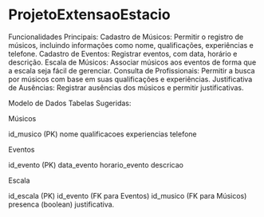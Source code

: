 # ProjetoExtensaoEstacio

Funcionalidades Principais:
Cadastro de Músicos: Permitir o registro de músicos, incluindo informações como nome, qualificações, experiências e telefone.
Cadastro de Eventos: Registrar eventos, com data, horário e descrição.
Escala de Músicos: Associar músicos aos eventos de forma que a escala seja fácil de gerenciar.
Consulta de Profissionais: Permitir a busca por músicos com base em suas qualificações e experiências.
Justificativa de Ausências: Registrar ausências dos músicos e permitir justificativas.

Modelo de Dados
Tabelas Sugeridas:

Músicos

id_musico (PK)
nome
qualificacoes
experiencias
telefone

Eventos

id_evento (PK)
data_evento
horario_evento
descricao

Escala

id_escala (PK)
id_evento (FK para Eventos)
id_musico (FK para Músicos)
presenca (boolean)
justificativa.
